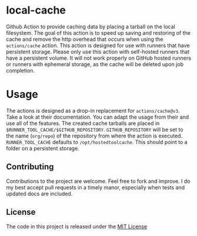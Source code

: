 # local-cache
Github Action to provide caching data by placing a tarball on the local filesystem. The goal of this action is to speed up saving and restoring of the cache and remove the http overhead that occurs when using the `actions/cache` action.
This action is designed for use with runners that have persistent storage. Please only use this action with self-hosted runners that have a persistent volume. It will not work properly on GitHub hosted runners or runners with ephemeral storage, as the cache will be deleted upon job completion.

# Usage

The actions is designed as a drop-in replacement for `actions/cache@v3`. Take a look at their documentation. You can adapt the usage from their and use all of the features.
The created cache tarballs are placed in `$RUNNER_TOOL_CACHE/$GITHUB_REPOSITORY`.
`GITHUB_REPOSITORY` will be set to the name (`org/repo`) of the repository from where the action is executed. 
`RUNNER_TOOL_CACHE` defaults to `/opt/hostedtoolcache`. This should point to a folder on a persistent storage.

## Contributing

Contributions to the project are welcome. Feel free to fork and improve. I do my best accept pull requests in a timely manor, especially when tests and updated docs are included.

## License

The code in this project is released under the [MIT License](LICENSE)
